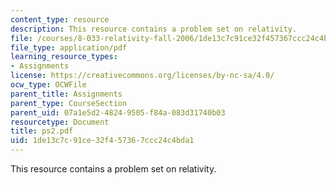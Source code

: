 ```yaml
---
content_type: resource
description: This resource contains a problem set on relativity.
file: /courses/8-033-relativity-fall-2006/1de13c7c91ce32f457367ccc24c4bda1_ps2.pdf
file_type: application/pdf
learning_resource_types:
- Assignments
license: https://creativecommons.org/licenses/by-nc-sa/4.0/
ocw_type: OCWFile
parent_title: Assignments
parent_type: CourseSection
parent_uid: 07a1e5d2-4824-9505-f84a-083d31740b03
resourcetype: Document
title: ps2.pdf
uid: 1de13c7c-91ce-32f4-5736-7ccc24c4bda1
---
```

This resource contains a problem set on relativity.